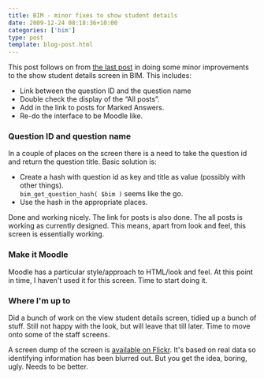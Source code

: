 ```yaml
---
title: BIM - minor fixes to show student details
date: 2009-12-24 08:18:36+10:00
categories: ['bim']
type: post
template: blog-post.html
---
```

This post follows on from [the last post](/blog2/2009/12/22/bim-cron-and-view-student-details-screen/) in doing some minor improvements to the show student details screen in BIM. This includes:

- Link between the question ID and the question name
- Double check the display of the “All posts”.
- Add in the link to posts for Marked Answers.
- Re-do the interface to be Moodle like.

### Question ID and question name

In a couple of places on the screen there is a need to take the question id and return the question title. Basic solution is:

- Create a hash with question id as key and title as value (possibly with other things).  
    `bim_get_question_hash( $bim )` seems like the go.
- Use the hash in the appropriate places.

Done and working nicely. The link for posts is also done. The all posts is working as currently designed. This means, apart from look and feel, this screen is essentially working.

### Make it Moodle

Moodle has a particular style/approach to HTML/look and feel. At this point in time, I haven't used it for this screen. Time to start doing it.

### Where I'm up to

Did a bunch of work on the view student details screen, tidied up a bunch of stuff. Still not happy with the look, but will leave that till later. Time to move onto some of the staff screens.

A screen dump of the screen is [available on Flickr](http://www.flickr.com/photos/david_jones/4209851502/). It's based on real data so identifying information has been blurred out. But you get the idea, boring, ugly. Needs to be better.